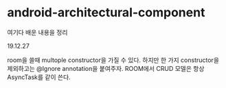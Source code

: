 # android-architectural-component

여기다 배운 내용을 정리

19.12.27

room을 쓸때 multople constructor을 가질 수 있다.
하지만 한 가지 constructor을 제외하고는 @Ignore annotation을 붙여주자.
ROOM에서 CRUD 모델은 항상 AsyncTask를 같이 쓴다. 
